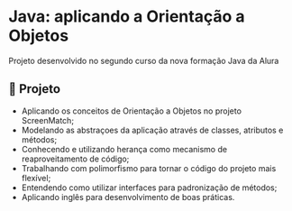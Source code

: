 # Java: aplicando a Orientação a Objetos

Projeto desenvolvido no segundo curso da nova formação Java da Alura


## 🔨 Projeto

- Aplicando os conceitos de Orientação a Objetos no projeto ScreenMatch;
- Modelando as abstraçoes da aplicação através de classes, atributos e métodos; 
- Conhecendo e utilizando herança como mecanismo de reaproveitamento de código;
- Trabalhando com polimorfismo para tornar o código do projeto mais flexível;
- Entendendo como utilizar interfaces para padronização de métodos;
- Aplicando inglês para desenvolvimento de boas práticas.

